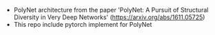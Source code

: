 + PolyNet architecture from the paper 'PolyNet: A Pursuit of Structural Diversity in Very Deep Networks' (https://arxiv.org/abs/1611.05725)
+ This repo include pytorch implement for PolyNet

